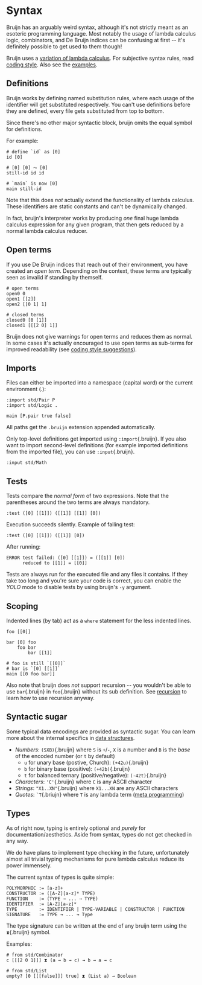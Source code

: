 # Syntax

Bruijn has an arguably weird syntax, although it's not strictly meant as
an esoteric programming language. Most notably the usage of lambda
calculus logic, combinators, and De Bruijn indices can be confusing at
first -- it's definitely possible to get used to them though!

Bruijn uses a [variation of lambda calculus](lambda-calculus.md). For
subjective syntax rules, read [coding style](../coding/style.md). Also
see the [examples](../coding/examples.md).

## Definitions

Bruijn works by defining named substitution rules, where each usage of
the identifier will get substituted respectively. You can't use
definitions before they are defined, every file gets substituted from
top to bottom.

Since there's no other major syntactic block, bruijn omits the equal
symbol for definitions.

For example:

``` bruijn
# define `id` as [0]
id [0]

# [0] [0] ⤳ [0]
still-id id id

# `main` is now [0]
main still-id
```

Note that this does *not* actually extend the functionality of lambda
calculus. These identifiers are static constants and can't be
dynamically changed.

In fact, bruijn's interpreter works by producing *one* final huge lambda
calculus expression for any given program, that then gets reduced by a
normal lambda calculus reducer.

## Open terms

If you use De Bruijn indices that reach out of their environment, you
have created an *open term*. Depending on the context, these terms are
typically seen as invalid if standing by themself.

``` bruijn
# open terms
open0 0
open1 [[2]]
open2 [[0 1] 1]

# closed terms
closed0 [0 [1]]
closed1 [[[2 0] 1]]
```

Bruijn does not give warnings for open terms and reduces them as normal.
In some cases it's actually encouraged to use open terms as sub-terms
for improved readability (see [coding style
suggestions](../coding/style.md)).

## Imports

Files can either be imported into a namespace (capital word) or the
current environment (.):

``` bruijn
:import std/Pair P
:import std/Logic .

main [P.pair true false]
```

All paths get the `.bruijn` extension appended automatically.

Only top-level definitions get imported using `:import`{.bruijn}. If you
also want to import second-level definitions (for example imported
definitions from the imported file), you can use `:input`{.bruijn}.

``` bruijn
:input std/Math
```

## Tests

Tests compare the *normal form* of two expressions. Note that the
parentheses around the two terms are always mandatory.

``` bruijn
:test ([0] [[1]]) ([[1]] [[1]] [0])
```

Execution succeeds silently. Example of failing test:

``` bruijn
:test ([0] [[1]]) ([[1]] [0])
```

After running:

    ERROR test failed: ([0] [[1]]) = ([[1]] [0])
          reduced to [[1]] = [[0]]

Tests are always run for the executed file and any files it contains. If
they take too long and you're sure your code is correct, you can enable
the *YOLO* mode to disable tests by using bruijn's `-y` argument.

## Scoping

Indented lines (by tab) act as a `where` statement for the less indented
lines.

``` bruijn
foo [[0]]

bar [0] foo
    foo bar
        bar [[1]]

# foo is still `[[0]]`
# bar is `[0] [[1]]`
main [[0 foo bar]]
```

Also note that bruijn does *not* support recursion -- you wouldn't be
able to use `bar`{.bruijn} in `foo`{.bruijn} without its sub definition.
See [recursion](../coding/recursion.md) to learn how to use recursion
anyway.

## Syntactic sugar

Some typical data encodings are provided as syntactic sugar. You can
learn more about the internal specifics in [data
structures](../coding/data-structures.md).

-   *Numbers*: `(SXB)`{.bruijn} where `S` is `+`/`-`, `X` is a number
    and `B` is the *base* of the encoded number (or `t` by default)
    -   `u` for unary base (postive, Church): `(+42u)`{.bruijn}
    -   `b` for binary base (positive): `(+42b)`{.bruijn}
    -   `t` for balanced ternary (positive/negative): `(-42t)`{.bruijn}
-   *Characters*: `'C'`{.bruijn} where `C` is any ASCII character
-   *Strings*: `"X1..XN"`{.bruijn} where `X1...XN` are any ASCII
    characters
-   *Quotes*: `` `T ``{.briujn} where `T` is any lambda term ([meta
    programming](../coding/meta-programming.md))

## Types

As of right now, typing is entirely optional and *purely* for
documentation/aesthetics. Aside from syntax, types do not get checked in
any way.

We do have plans to implement type checking in the future, unfortunately
almost all trivial typing mechanisms for pure lambda calculus reduce its
power immensely.

The current syntax of types is quite simple:

    POLYMORPHIC := [a-z]+
    CONSTRUCTOR := ([A-Z][a-z]* TYPE)
    FUNCTION    := (TYPE → ... → TYPE)
    IDENTIFIER  := [A-Z][a-z]*
    TYPE        := IDENTIFIER | TYPE-VARIABLE | CONSTRUCTOR | FUNCTION
    SIGNATURE   := TYPE → ... → Type

The type signature can be written at the end of any bruijn term using
the `⧗`{.bruijn} symbol.

Examples:

``` bruijn
# from std/Combinator
c [[[2 0 1]]] ⧗ (a → b → c) → b → a → c

# from std/List
empty? [0 [[[false]]] true] ⧗ (List a) → Boolean
```
